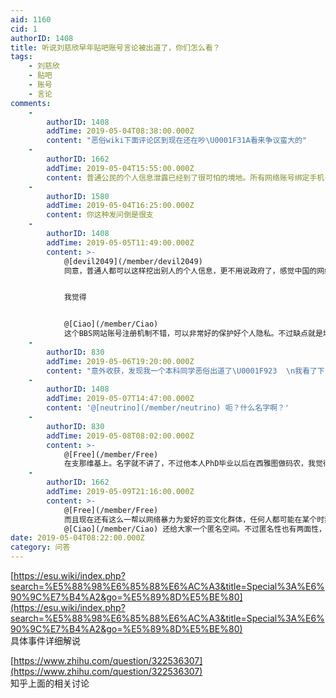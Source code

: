 ```yaml
---
aid: 1160
cid: 1
authorID: 1408
title: 听说刘慈欣早年贴吧账号言论被出道了，你们怎么看？
tags:
    - 刘慈欣
    - 贴吧
    - 账号
    - 言论
comments:
    -
        authorID: 1408
        addTime: 2019-05-04T08:38:00.000Z
        content: "恶俗wiki下面评论区到现在还在吵\U0001F31A看来争议蛮大的"
    -
        authorID: 1662
        addTime: 2019-05-04T15:55:00.000Z
        content: 普通公民的个人信息泄露已经到了很可怕的境地。所有网络账号绑定手机号加剧了这种情况。
    -
        authorID: 1580
        addTime: 2019-05-04T16:25:00.000Z
        content: 你这种发问倒是很支
    -
        authorID: 1408
        addTime: 2019-05-05T11:49:00.000Z
        content: >-
            @[devil2049](/member/devil2049)
            同意，普通人都可以这样挖出别人的个人信息，更不用说政府了，感觉中国的网络实名制非常可怕。


            我觉得


            @[Ciao](/member/Ciao)
            这个BBS网站账号注册机制不错，可以非常好的保护好个人隐私。不过缺点就是垃圾广告机器人可以趁虚而入（不过现在网站人少没有这个问题，人一多就不敢肯定了）
    -
        authorID: 830
        addTime: 2019-05-06T19:20:00.000Z
        content: "意外收获，发现我一个本科同学恶俗出道了\U0001F923  \n我看了下，词条内容也很OOC，问了本人，说是身份被盗用但是无可奈何。\U0001F923"
    -
        authorID: 1408
        addTime: 2019-05-07T14:47:00.000Z
        content: '@[neutrino](/member/neutrino) 呃？什么名字啊？'
    -
        authorID: 830
        addTime: 2019-05-08T08:02:00.000Z
        content: >-
            @[Free](/member/Free)
            在支那维基上。名字就不讲了，不过他本人PhD毕业以后在西雅图做码农，我觉得最多再五年，应该就不需要走国户口了。
    -
        authorID: 1662
        addTime: 2019-05-09T21:16:00.000Z
        content: >-
            @[Free](/member/Free)
            而且现在还有这么一帮以网络暴力为爱好的亚文化群体，任何人都可能在某个时刻变成个人信息泄露的受害者。感谢
            @[Ciao](/member/Ciao) 还给大家一个匿名空间。不过匿名性也有两面性，恶俗圈正是这么一群躲在网络阴暗处的坏蛋。
date: 2019-05-04T08:22:00.000Z
category: 问答
---
```


[https://esu.wiki/index.php?search=%E5%88%98%E6%85%88%E6%AC%A3&title=Special%3A%E6%90%9C%E7%B4%A2&go=%E5%89%8D%E5%BE%80](https://esu.wiki/index.php?search=%E5%88%98%E6%85%88%E6%AC%A3&title=Special%3A%E6%90%9C%E7%B4%A2&go=%E5%89%8D%E5%BE%80)  
具体事件详细解说

[https://www.zhihu.com/question/322536307](https://www.zhihu.com/question/322536307)  
知乎上面的相关讨论
